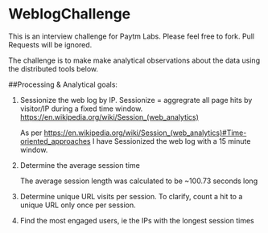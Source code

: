 # WeblogChallenge
This is an interview challenge for Paytm Labs. Please feel free to fork. Pull Requests will be ignored.

The challenge is to make make analytical observations about the data using the distributed tools below.

##Processing & Analytical goals:

1. Sessionize the web log by IP. Sessionize = aggregrate all page hits by visitor/IP during a fixed time window.
    https://en.wikipedia.org/wiki/Session_(web_analytics)

    As per https://en.wikipedia.org/wiki/Session_(web_analytics)#Time-oriented_approaches I have Sessionized the web log with a 15 minute window.

2. Determine the average session time

    The average session length was calculated to be ~100.73 seconds long

3. Determine unique URL visits per session. To clarify, count a hit to a unique URL only once per session.

4. Find the most engaged users, ie the IPs with the longest session times

